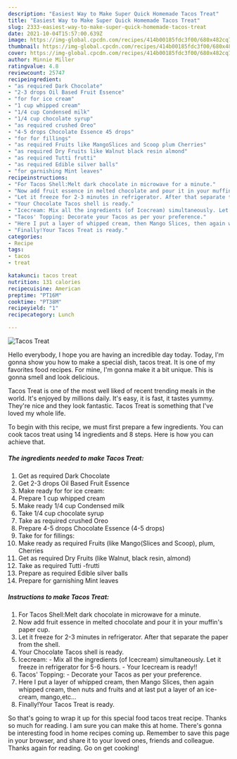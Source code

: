 ```yaml
---
description: "Easiest Way to Make Super Quick Homemade Tacos Treat"
title: "Easiest Way to Make Super Quick Homemade Tacos Treat"
slug: 2333-easiest-way-to-make-super-quick-homemade-tacos-treat
date: 2021-10-04T15:57:00.639Z
image: https://img-global.cpcdn.com/recipes/414b00185fdc3f00/680x482cq70/tacos-treat-recipe-main-photo.jpg
thumbnail: https://img-global.cpcdn.com/recipes/414b00185fdc3f00/680x482cq70/tacos-treat-recipe-main-photo.jpg
cover: https://img-global.cpcdn.com/recipes/414b00185fdc3f00/680x482cq70/tacos-treat-recipe-main-photo.jpg
author: Minnie Miller
ratingvalue: 4.8
reviewcount: 25747
recipeingredient:
- "as required Dark Chocolate"
- "2-3 drops Oil Based Fruit Essence"
- "for for ice cream"
- "1 cup whipped cream"
- "1/4 cup Condensed milk"
- "1/4 cup chocolate syrup"
- "as required crushed Oreo"
- "4-5 drops Chocolate Essence 45 drops"
- "for for fillings"
- "as required Fruits like MangoSlices and Scoop plum Cherries"
- "as required Dry Fruits like Walnut black resin almond"
- "as required Tutti frutti"
- "as required Edible silver balls"
- "for garnishing Mint leaves"
recipeinstructions:
- "For Tacos Shell:Melt dark chocolate in microwave for a minute."
- "Now add fruit essence in melted chocolate and pour it in your muffin's paper cup."
- "Let it freeze for 2-3 minutes in refrigerator. After that separate the paper from the shell."
- "Your Chocolate Tacos shell is ready."
- "Icecream: Mix all the ingredients (of Icecream) simultaneously. Let it freeze in refrigerator for 5-6 hours. Your Icecream is ready!!"
- "Tacos' Topping: Decorate your Tacos as per your preference."
- "Here I put a layer of whipped cream, then Mango Slices, then again whipped cream, then nuts and fruits and at last put a layer of an ice-cream, mango,etc..."
- "Finally!Your Tacos Treat is ready."
categories:
- Recipe
tags:
- tacos
- treat

katakunci: tacos treat 
nutrition: 131 calories
recipecuisine: American
preptime: "PT16M"
cooktime: "PT38M"
recipeyield: "1"
recipecategory: Lunch

---
```



![Tacos Treat](https://img-global.cpcdn.com/recipes/414b00185fdc3f00/680x482cq70/tacos-treat-recipe-main-photo.jpg)

Hello everybody, I hope you are having an incredible day today. Today, I'm gonna show you how to make a special dish, tacos treat. It is one of my favorites food recipes. For mine, I'm gonna make it a bit unique. This is gonna smell and look delicious.

Tacos Treat is one of the most well liked of recent trending meals in the world. It's enjoyed by millions daily. It's easy, it is fast, it tastes yummy. They're nice and they look fantastic. Tacos Treat is something that I've loved my whole life.




To begin with this recipe, we must first prepare a few ingredients. You can cook tacos treat using 14 ingredients and 8 steps. Here is how you can achieve that.

<!--inarticleads1-->

##### The ingredients needed to make Tacos Treat:

1. Get as required Dark Chocolate
1. Get 2-3 drops Oil Based Fruit Essence
1. Make ready for for ice cream:
1. Prepare 1 cup whipped cream
1. Make ready 1/4 cup Condensed milk
1. Take 1/4 cup chocolate syrup
1. Take as required crushed Oreo
1. Prepare 4-5 drops Chocolate Essence (4-5 drops)
1. Take for for fillings:
1. Make ready as required Fruits (like Mango(Slices and Scoop), plum, Cherries
1. Get as required Dry Fruits (like Walnut, black resin, almond)
1. Take as required Tutti -frutti
1. Prepare as required Edible silver balls
1. Prepare for garnishing Mint leaves




<!--inarticleads2-->

##### Instructions to make Tacos Treat:

1. For Tacos Shell:Melt dark chocolate in microwave for a minute.
1. Now add fruit essence in melted chocolate and pour it in your muffin's paper cup.
1. Let it freeze for 2-3 minutes in refrigerator. After that separate the paper from the shell.
1. Your Chocolate Tacos shell is ready.
1. Icecream: - Mix all the ingredients (of Icecream) simultaneously. Let it freeze in refrigerator for 5-6 hours. - Your Icecream is ready!!
1. Tacos' Topping: - Decorate your Tacos as per your preference.
1. Here I put a layer of whipped cream, then Mango Slices, then again whipped cream, then nuts and fruits and at last put a layer of an ice-cream, mango,etc...
1. Finally!Your Tacos Treat is ready.




So that's going to wrap it up for this special food tacos treat recipe. Thanks so much for reading. I am sure you can make this at home. There's gonna be interesting food in home recipes coming up. Remember to save this page in your browser, and share it to your loved ones, friends and colleague. Thanks again for reading. Go on get cooking!
